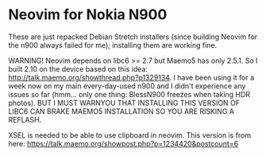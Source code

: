 # Neovim for Nokia N900

These are just repacked Debian Stretch installers (since building Neovim for the n900 always failed for me); installing them are working fine.

WARNING! Neovim depends on libc6 >= 2.7 but Maemo5 has only 2.5.1. So I built 2.10 on the device based on this idea: http://talk.maemo.org/showthread.php?p1329134. I have been using it for a week now on my main every-day-used n900 and I didn't experience any issues so far (hmm... only one thing: BlessN900 freezes when taking HDR photos). BUT I MUST WARNYOU THAT INSTALLING THIS VERSION OF LIBC6 CAN BRAKE MAEMO5 INSTALLATION SO YOU ARE RISKING A REFLASH.

XSEL is needed to be able to use clipboard in neovim. This version is from here: https://talk.maemo.org/showpost.php?p=1234420&postcount=6
